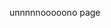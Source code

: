 <!--
Title: Unooooooo
Description: This description will go in the meta description tag
Date: 2014/03/22
-->
unnnnnooooono page
